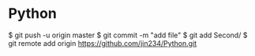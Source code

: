 # Python
$ git push -u origin master
$ git commit -m "add file"
$ git add Second/
$ git remote add origin https://github.com/jin234/Python.git
